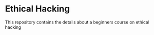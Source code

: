 # Ethical Hacking

This repository contains the details about a beginners course on ethical hacking 

